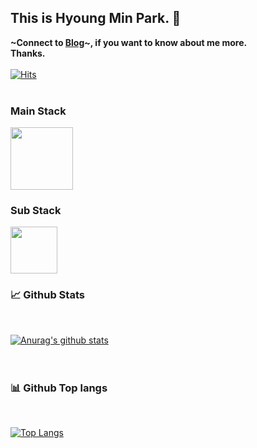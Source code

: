 
## This is Hyoung Min Park. 👋
**~Connect to [Blog](https://www.1000min.kr)~, if you want to know about me more.**  
**Thanks.**
<br>  
[![Hits](https://hits.seeyoufarm.com/api/count/incr/badge.svg?url=https%3A%2F%2Fgithub.com%2Fphm0127&count_bg=%2379C83D&title_bg=%23555555&icon=github.svg&icon_color=%23E7E7E7&title=hits&edge_flat=false)](https://hits.seeyoufarm.com)
<br> 
<br>  

### Main Stack
<image src="https://user-images.githubusercontent.com/7456710/100917827-06d5dc00-351b-11eb-8f1b-063c2bf1f0f1.png" height="100">
<br>       
    
### Sub Stack
<image src="https://user-images.githubusercontent.com/7456710/100917621-bd858c80-351a-11eb-87d1-70d880c43c12.png" height="75">



  
  
### 📈 Github Stats
<br>  

[![Anurag's github stats](https://github-readme-stats.vercel.app/api?username=phm0127&include_all_commits=true)](https://github.com/anuraghazra/github-readme-stats)
<br>  
<br>  

### 📊 Github Top langs
<br>  

[![Top Langs](https://github-readme-stats.vercel.app/api/top-langs/?username=phm0127&layout=compact&hide=css,html)](https://github.com/anuraghazra/github-readme-stats)  
<br>  







<!--
<a href="https://github.com/anuraghazra/github-readme-stats">
  <img align="center" src="https://github-readme-stats.vercel.app/api/pin/?username=phm0127&repo=blog" />
</a>  
<a href="https://github.com/anuraghazra/convoychat">
  <img align="center" src="https://github-readme-stats.vercel.app/api/pin/?username=phm0127&repo=JustDDaIt" />
</a>  

<br>  

<a href="https://github.com/anuraghazra/github-readme-stats">
  <img align="center" src="https://github-readme-stats.vercel.app/api/pin/?username=phm0127&repo=blog" />
</a>  
<a href="https://github.com/anuraghazra/convoychat">
  <img align="center" src="https://github-readme-stats.vercel.app/api/pin/?username=phm0127&repo=JustDDaIt" />
</a>  

<br>  

<a href="https://github.com/anuraghazra/github-readme-stats">
  <img align="center" src="https://github-readme-stats.vercel.app/api/pin/?username=phm0127&repo=blog" />
</a>  

<a href="https://github.com/anuraghazra/convoychat">
  <img align="center" src="https://github-readme-stats.vercel.app/api/pin/?username=phm0127&repo=JustDDaIt" />
</a>  
-->




<!--
**phm0127/phm0127** is a ✨ _special_ ✨ repository because its `README.md` (this file) appears on your GitHub profile.

Here are some ideas to get you started:

- 🔭 I’m currently working on ...
- 🌱 I’m currently learning ...
- 👯 I’m looking to collaborate on ...
- 🤔 I’m looking for help with ...
- 💬 Ask me about ...
- 📫 How to reach me: ...
- 😄 Pronouns: ...
- ⚡ Fun fact: ...
-->
